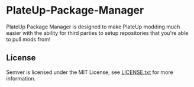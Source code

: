 # PlateUp-Package-Manager

PlateUp Package Manager is designed to make PlateUp modding much easier with the ability for third parties to setup repositories that you're able to pull mods from!

License
-------

Semver is licensed under the MIT License, see [LICENSE.txt](https://github.com/maxhauser/semver/blob/master/License.txt) for more information.

